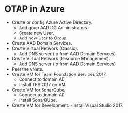 # OTAP in Azure

- Create or config Azure Active Directory.
    - Add goup AAD DC Administrators.
    - Create new User.
    - Add new User to Group.    
- Create AAD Domain Services.
- Create Virtual Network (Classic).
    - Add DNS server (ip from AAD Domain Services)
- Create Virtual Network (Resource Management).
    - Add DNS server (ip from AAD Domain Services)
- Peer the vNets.
- Create VM for Team Foundation Services 2017.
    - Connect to domain AD
    - Install TFS 2017 on VM.
- Create VM for SonarQube.
    - Connect to domain AD
    - Install SonarQUbe.
- Create VM for Development.
        -Install Visual Studio 2017.
